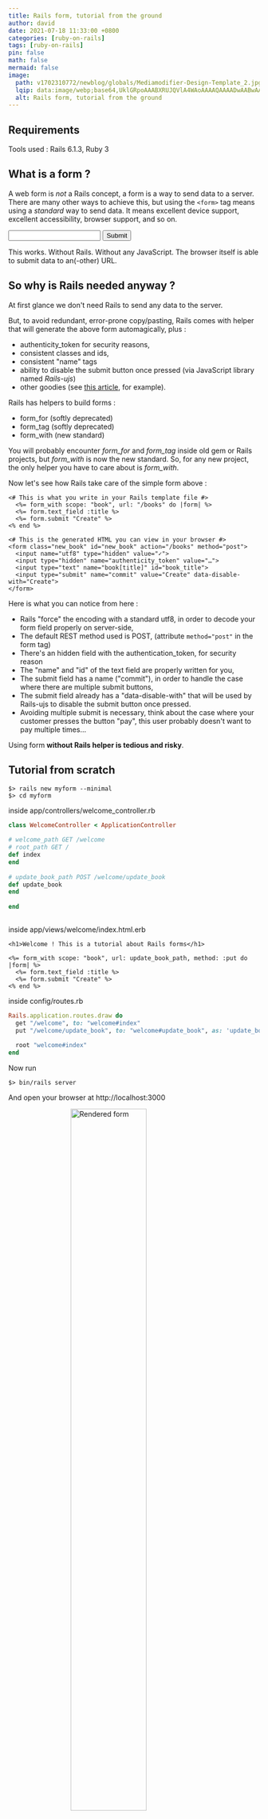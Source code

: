 ```yaml
---
title: Rails form, tutorial from the ground
author: david
date: 2021-07-18 11:33:00 +0800
categories: [ruby-on-rails]
tags: [ruby-on-rails]
pin: false
math: false
mermaid: false
image:
  path: v1702310772/newblog/globals/Mediamodifier-Design-Template_2.jpg
  lqip: data:image/webp;base64,UklGRpoAAABXRUJQVlA4WAoAAAAQAAAADwAABwAAQUxQSDIAAAARL0AmbZurmr57yyIiqE8oiG0bejIYEQTgqiDA9vqnsUSI6H+oAERp2HZ65qP/VIAWAFZQOCBCAAAA8AEAnQEqEAAIAAVAfCWkAALp8sF8rgRgAP7o9FDvMCkMde9PK7euH5M1m6VWoDXf2FkP3BqV0ZYbO6NA/VFIAAAA
  alt: Rails form, tutorial from the ground
---
```


## Requirements
  
Tools used : Rails 6.1.3, Ruby 3  
  
## What is a form ?  
  
A web form is _not_ a Rails concept, a form is a way to send data to a server. There are many other ways to achieve this, but using the `<form>` tag means using a _standard_ way to send data. It means excellent device support, excellent accessibility, browser support, and so on.  
  
<form action="/books" method="post">  
<input type="text" name="book[title]">  
<input type="submit">  
</form>  
  
This works. Without Rails. Without any JavaScript. The browser itself is able to submit data to an(-other) URL.  
  
  
## So why is Rails needed anyway ?  
  
At first glance we don't need Rails to send any data to the server.  
  
But, to avoid redundant, error-prone copy/pasting, Rails comes with helper that will generate the above form automagically, plus :  
- authenticity_token for security reasons,  
- consistent classes and ids,  
- consistent "name" tags  
- ability to disable the submit button once pressed (via JavaScript library named *Rails-ujs*)  
- other goodies (see [this article](https://m.patrikonrails.com/a-definitive-guide-to-railss-unobtrusive-javascript-adapter-ef13bd047fff), for example).  
  
Rails has helpers to build forms :  
* form_for (softly deprecated)  
* form_tag (softly deprecated)  
* form_with (new standard)  
  
You will probably encounter *form_for* and *form_tag* inside old gem or Rails projects, but *form_with* is now the new standard. So, for any new project, the only helper you have to care about is *form_with*.  
  
Now let's see how Rails take care of the simple form above :  
  
```erb  
<# This is what you write in your Rails template file #>  
  <%= form_with scope: "book", url: "/books" do |form| %>  
  <%= form.text_field :title %>  
  <%= form.submit "Create" %>  
<% end %>  
  
<# This is the generated HTML you can view in your browser #>  
<form class="new_book" id="new_book" action="/books" method="post">  
  <input name="utf8" type="hidden" value="✓">  
  <input type="hidden" name="authenticity_token" value="…">  
  <input type="text" name="book[title]" id="book_title">  
  <input type="submit" name="commit" value="Create" data-disable-with="Create">  
</form>  
```  
  
Here is what you can notice from here :  
  
- Rails "force" the encoding with a standard utf8, in order to decode your form field properly on server-side,  
- The default REST method used is POST, (attribute `method="post"` in the form tag)  
- There's an hidden field with the authentication_token, for security reason  
- The "name" and "id" of the text field are properly written for you,  
- The submit field has a name ("commit"), in order to handle the case where there are multiple submit buttons,  
- The submit field already has a "data-disable-with" that will be used by Rails-ujs to disable the submit button once pressed.  
- Avoiding multiple submit is necessary, think about the case where your customer presses the button "pay", this user probably doesn't want to pay multiple times...  
  
Using form **without Rails helper is tedious and risky**.  
  
## Tutorial from scratch  
  
```shell  
$> rails new myform --minimal  
$> cd myform  
```  
  
inside app/controllers/welcome_controller.rb  
```ruby  
class WelcomeController < ApplicationController  
  
# welcome_path GET /welcome  
# root_path GET /  
def index  
end  
  
# update_book_path POST /welcome/update_book  
def update_book  
end  
  
end  
  
```  
  
inside app/views/welcome/index.html.erb  
```erb  
<h1>Welcome ! This is a tutorial about Rails forms</h1>  
  
<%= form_with scope: "book", url: update_book_path, method: :put do |form| %>  
  <%= form.text_field :title %>  
  <%= form.submit "Create" %>  
<% end %>  
```  
  
inside config/routes.rb  
```ruby  
Rails.application.routes.draw do  
  get "/welcome", to: "welcome#index"  
  put "/welcome/update_book", to: "welcome#update_book", as: 'update_book'  
    
  root "welcome#index"  
end  
```  
  
Now run  
  
```shell  
$> bin/rails server  
```  
  
And open your browser at http://localhost:3000  
  
<figure>
  <img style="display:block;float:none;margin-left:auto;margin-right:auto;width:60%" src="https://res.cloudinary.com/bdavidxyz-com/image/upload/v1617008734/rails/form_basic.png" loading="lazy" alt="Rendered form">
  <figcaption style="display:block;float:none;margin-left:auto;margin-right:auto;width:60%">Rendered form</figcaption>
</figure>

When you're working with form in a Rails environment, I suggest always opening the Chrome dev tools console in order to see what's going on in the DOM Tree.  
  
Maybe you'll see some surprises. Here, what we can see is :  
  
- Compared to part 1 of this tutorial, this Rails version handles UTF8 in another way. I don't know if it's related to the Rails or Rails-ujs version, but it's kind of funny to notice. It doesn't change anything for the developer, but again, managing forms without Rails helpers is a burden.  
  
- Notice the `method: :put` inside `app/views/welcome/index.html.erb`. In order to match the VERB inside `routes.rb` . Finally, this `put` method is inside **an hidden field of the form**. Probably because most browsers only know how to GET data and POST data, but are unable to use other verbs like DELETE or PUT or PATCH.  
  
- Everything else behaves as stated above.  
  
## Sending data to the server  
  
Inside Chrome dev tools, open the Network tab. Then, type any name for a book inside the form, and submit the form by clicking the button.  


<figure>
  <img style="display:block;float:none;margin-left:auto;margin-right:auto;width:80%" src="https://res.cloudinary.com/bdavidxyz-com/image/upload/v1617009904/rails/screenshot_devtool_form_submit.png" loading="lazy" alt="Chrome devtools form submit">
  <figcaption style="display:block;float:none;margin-left:auto;margin-right:auto;width:80%">Chrome devtools form submit</figcaption>
</figure>
  
We can see that 4 parameters were sent to the server : _method, authenticity_token, book[title], commit  
  
Now open your terminal :  
  

<figure>
  <img style="display:block;float:none;margin-left:auto;margin-right:auto;width:90%" src="https://res.cloudinary.com/bdavidxyz-com/image/upload/v1617009919/rails/debug_form.png" loading="lazy" alt="Terminal parameters">
  <figcaption style="display:block;float:none;margin-left:auto;margin-right:auto;width:90%">Terminal parameters</figcaption>
</figure> 
  
There's only 3 parameters, _method has disappeared, because Rails used it to calculate which method of which Controller was targeted.  
  
So Rails already called the right method for us : WelcomeController#update_book.  
  
And pass 3 parameters into the "params" object (that can be used by any method of the controller) :  
  
- authenticity_token (I never had the use case)  
- commit (in case we had multiple submit buttons, but that's not our case)  
- book (the useful payload)  
  
## Pre-fill the form with default values  
  
The "Rails way" to pre-fill the form with value is to use a Model, which is an object mixed to the database.  
  
If you already have some coding experience, that sounds wrong. Actually, many tutorials do not advise to do so. Instead, you use a plain Model, not mapped to the database, named "form object". I will create a separate blog article about this soon, because this tutorial is already thick enough :)  
  
By now you just have to know that it is possible to do so with Rails, and it brings even more magic (i.e. shorter code) to Rails form.  
  
## Unpacking data sent  
  
inside app/controllers/welcome_controller.rb  
```ruby  
class WelcomeController < ApplicationController  
  
# welcome_path GET /welcome  
# root_path GET /  
def index  
end  
  
# update_book_path POST /welcome/update_book  
def update_book  
p ''  
p '--- extracted params are ---'  
p book_params # will output {"title" => "gatsby"}  
p ''  
end  
  
def book_params  
params.require(:book).permit(:title).to_h  
end  
  
end  
```  
  
Now put "gatsby" in the form and submit the button.  
  
Here is what is printed inside the console.

<figure>
  <img style="display:block;float:none;margin-left:auto;margin-right:auto;width:90%" src="https://res.cloudinary.com/bdavidxyz-com/image/upload/v1617120274/rails/gatsby.png" loading="lazy" alt="Unpacked form">
  <figcaption style="display:block;float:none;margin-left:auto;margin-right:auto;width:90%">Unpacked form</figcaption>
</figure>   
  
As you can see, there is no magic here, this time. Worse, you have to deal with "strong parameters", which are here for security reasons, but are somehow annoying because they add a lot of verbosity.  
  
## Conclusion  
  
- Whereas "web form" is a well-known, old, established web standard that has nothing to do with Rails, using it without any helpers is not advised in a Rails environment. Views and Controllers work together to ensure security, encoding, and routing.  
  
- "form_with" is the new unified standard. "form_tag" and "form_for" are deprecated - but kept for compatibility reasons.  
  
- Rails automagically maps field names according to the "scope:" key, another way is to inject a "form object" with the "model:" key, we will see how later on.  
  
- There is no magic in the other way : once the form is submitted, you have to extract, authorize and read parameters one by one in the controller before working on submitted data.